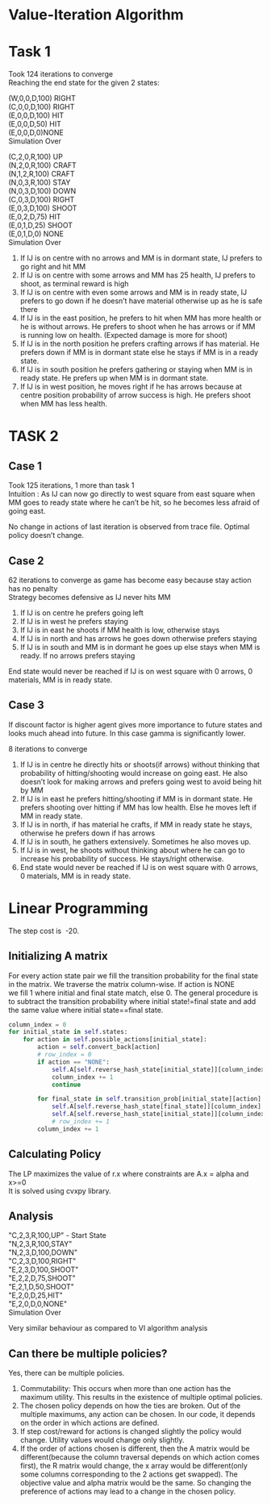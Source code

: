 # Value-Iteration Algorithm
# Task 1 
Took 124 iterations to converge\
Reaching the end state for the given 2 states: 

(W,0,0,D,100) RIGHT\
(C,0,0,D,100) RIGHT\
(E,0,0,D,100) HIT\
(E,0,0,D,50) HIT\
(E,0,0,D,0)NONE\
Simulation Over

(C,2,0,R,100) UP\
(N,2,0,R,100) CRAFT\
(N,1,2,R,100) CRAFT\
(N,0,3,R,100) STAY\
(N,0,3,D,100) DOWN\
(C,0,3,D,100) RIGHT\
(E,0,3,D,100) SHOOT\
(E,0,2,D,75) HIT\
(E,0,1,D,25) SHOOT\
(E,0,1,D,0) NONE\
Simulation Over

1. If IJ is on centre with no arrows and MM is in dormant state, IJ prefers to go right and hit MM
2. If IJ is on centre with some arrows and MM has 25 health, IJ prefers to shoot, as terminal reward is high
3. If IJ is on centre with even some arrows and MM is in ready state, IJ prefers to go down if he doesn’t have material otherwise up as he is safe there
4. If IJ is in the east position, he prefers to hit when MM has more health or he is without arrows. He prefers to shoot when he has arrows or if MM is running low on health. (Expected damage is more for shoot)
5. If IJ is in the north position he prefers crafting arrows if has material. He prefers down if MM is in dormant state else he stays if MM is in a ready state.
6. If IJ is in south position he prefers gathering or staying when MM is in ready state. He prefers up when MM is in dormant state.
7. If IJ is in west position, he moves right if he has arrows because at centre position probability of arrow success is high. He prefers shoot when MM has less health. 

# TASK 2
## Case 1
Took 125 iterations, 1 more than task 1\
Intuition : As IJ can now go directly to west square from east square when MM goes to ready state where he can’t be hit, so he becomes less afraid of going east.

No change in actions of last iteration is observed from trace file. Optimal policy doesn’t change. 

## Case 2
62 iterations to converge as game has become easy because stay action has no penalty\
Strategy becomes defensive as IJ never hits MM
1. If IJ is on centre he prefers going left
2. If IJ is in west he prefers staying
3. If IJ is in east he shoots if MM health is low, otherwise stays
4. If IJ is in north and has arrows he goes down otherwise prefers staying
5. If IJ is in south and MM is in dormant he goes up else stays when MM is ready. If no arrows prefers staying

End state would never be reached if IJ is on west square with 0 arrows, 0 materials, MM is in ready state. 

## Case 3
If discount factor is higher agent gives more importance to future states and looks much ahead into future.
In this case gamma is significantly lower.

8 iterations to converge
1. If IJ is in centre he directly hits or shoots(if arrows) without thinking that probability of hitting/shooting would increase on going east. He also doesn’t look for making arrows and prefers going west to avoid being hit by MM
2. If IJ is in east he prefers hitting/shooting if MM is in dormant state. He prefers shooting over hitting if MM has low health. Else he moves left if MM in ready state.
3. If IJ is in north, if has material he crafts, if MM in ready state he stays, otherwise he prefers down if has arrows
4. If IJ is in south, he gathers extensively. Sometimes he also moves up.
5. If IJ is in west, he shoots without thinking about where he can go to increase his probability of success. He stays/right otherwise.
6. End state would never be reached if IJ is on west square with 0 arrows, 0 materials, MM is in ready state. 

# Linear Programming
The step cost is ​ -20​.
## Initializing A matrix

For every action state pair we fill the transition probability for the final state in the matrix. We traverse the matrix column-wise. If action is NONE\
we fill 1 where initial and final state match, else 0. The general procedure is to subtract the transition probability where initial state!=final state and add the same value where initial state==final state.

```python
column_index = 0
for initial_state in self.states:
    for action in self.possible_actions[initial_state]:
        action = self.convert_back[action]
        # row_index = 0
        if action == "NONE":
            self.A[self.reverse_hash_state[initial_state]][column_index] = 1
            column_index += 1
            continue

        for final_state in self.transition_prob[initial_state][action].keys():	
            self.A[self.reverse_hash_state[final_state]][column_index] -= self.transition_prob[initial_state][action][final_state]
            self.A[self.reverse_hash_state[initial_state]][column_index] += self.transition_prob[initial_state][action][final_state]
            # row_index += 1
        column_index += 1
```
## Calculating Policy
The LP maximizes the value of r.x where constraints are A.x = alpha and x>=0\
It is solved using cvxpy library.

## Analysis
"C,2,3,R,100,UP" - Start State\
"N,2,3,R,100,STAY"\
"N,2,3,D,100,DOWN"\
"C,2,3,D,100,RIGHT"\
"E,2,3,D,100,SHOOT"\
"E,2,2,D,75,SHOOT"\
"E,2,1,D,50,SHOOT"\
"E,2,0,D,25,HIT"\
"E,2,0,D,0,NONE"\
Simulation Over

Very similar behaviour as compared to VI algorithm analysis
## Can there be multiple policies?
Yes, there can be multiple policies.
1. Commutability: This occurs
when more than one action has the maximum utility. This results
in the existence of multiple optimal policies.
2. The chosen policy depends on how the ties are broken​. Out of the
multiple maximums, any action can be chosen. In our code, it depends on the order in which actions are defined.
3. If step cost/reward for actions is changed slightly the policy would change. Utility values would change only slightly.
4. If the order of actions chosen is different, then the A
matrix would be different(because the column traversal depends on which action comes first), the R matrix would change, the x array would be
different(only some columns corresponding to the 2 actions get swapped). The objective value and alpha matrix would be the same​. So changing
the preference of actions may lead to a change in the chosen
policy.